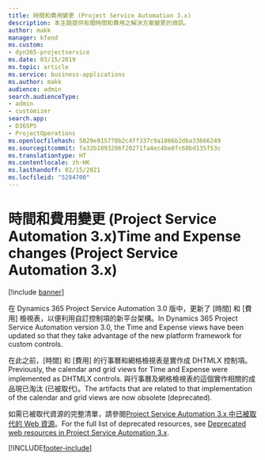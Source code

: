 ```yaml
---
title: 時間和費用變更 (Project Service Automation 3.x)
description: 本主題提供有關時間和費用之解決方案變更的資訊。
author: makk
manager: kfend
ms.custom:
- dyn365-projectservice
ms.date: 03/15/2019
ms.topic: article
ms.service: business-applications
ms.author: makk
audience: admin
search.audienceType:
- admin
- customizer
search.app:
- D365PS
- ProjectOperations
ms.openlocfilehash: 5829e915778b2c4ff337c9a1866b2dba33666249
ms.sourcegitcommit: fa32b1893286f20271fa4ec4be8fc68bd135f53c
ms.translationtype: HT
ms.contentlocale: zh-HK
ms.lasthandoff: 02/15/2021
ms.locfileid: "5284700"
---
```

# <a name="time-and-expense-changes-project-service-automation-3x"></a><span data-ttu-id="88f98-103">時間和費用變更 (Project Service Automation 3.x)</span><span class="sxs-lookup"><span data-stu-id="88f98-103">Time and Expense changes (Project Service Automation 3.x)</span></span>

[!include [banner](../../includes/psa-now-project-operations.md)]

<span data-ttu-id="88f98-104">在 Dynamics 365 Project Service Automation 3.0 版中，更新了 [時間] 和 [費用] 檢視表，以便利用自訂控制項的新平台架構。</span><span class="sxs-lookup"><span data-stu-id="88f98-104">In Dynamics 365 Project Service Automation version 3.0, the Time and Expense views have been updated so that they take advantage of the new platform framework for custom controls.</span></span>

<span data-ttu-id="88f98-105">在此之前，[時間] 和 [費用] 的行事曆和網格檢視表是實作成 DHTMLX 控制項。</span><span class="sxs-lookup"><span data-stu-id="88f98-105">Previously, the calendar and grid views for Time and Expense were implemented as DHTMLX controls.</span></span> <span data-ttu-id="88f98-106">與行事曆及網格檢視表的這個實作相關的成品現已淘汰 (已被取代)。</span><span class="sxs-lookup"><span data-stu-id="88f98-106">The artifacts that are related to that implementation of the calendar and grid views are now obsolete (deprecated).</span></span>

<span data-ttu-id="88f98-107">如需已被取代資源的完整清單，請參閱[Project Service Automation 3.x 中已被取代的 Web 資源](web-resources-deprecated-v3.x.md)。</span><span class="sxs-lookup"><span data-stu-id="88f98-107">For the full list of deprecated resources, see [Deprecated web resources in Project Service Automation 3.x](web-resources-deprecated-v3.x.md).</span></span>


[!INCLUDE[footer-include](../../includes/footer-banner.md)]